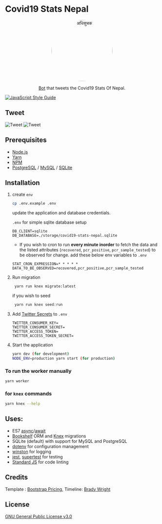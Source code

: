 # Covid19 Stats Nepal

<div align="center">
<img width="200" src="docs/logo.jpg" alt="अधिसुचक" style="border-radius:100%">
<p><a href="https://twitter.com/stats_nepal" target="_blank" rel="noopener">Bot</a> that tweets the Covid19 Stats Of Nepal.
</div>

[![JavaScript Style Guide](https://img.shields.io/badge/code_style-standard-brightgreen.svg)](https://standardjs.com)

## Tweet

![Tweet](docs/tweet.png)
![Tweet](docs/tweet-ii.png)

## Prerequisites

- [Node.js](https://yarnpkg.com/en/docs/install)
- [Yarn](https://yarnpkg.com/en/docs/install)
- [NPM](https://docs.npmjs.com/getting-started/installing-node)
- [PostgreSQL](https://www.postgresql.org/download/) / [MySQL](https://www.mysql.com/downloads/) / [SQLite](https://www.sqlite.org/download.html)

## Installation

1. create `env`

   ```bash
   cp .env.example .env
   ```

   update the application and database credentials.

   `.env` for simple sqlite database setup

   ```
   DB_CLIENT=sqlite
   DB_DATABASE=./storage/covid19-stats-nepal.sqlite
   ```

   - If you wish to cron to run **every minute inorder** to fetch the data and the listed attributes (`recovered`, `pcr_positive`, `pcr_sample_tested`) to be observed for change. add these below env variables to `.env`

   ```
   STAT_CRON_EXPRESSION=* * * * *
   DATA_TO_BE_OBSERVED=recovered,pcr_positive,pcr_sample_tested
   ```

2. Run migration

   ```bash
    yarn run knex migrate:latest
   ```

   if you wish to seed

   ```bash
    yarn run knex seed:run
   ```

3. Add [Twitter Secrets]('https://developer.twitter.com/') to `.env`
   ```
   TWITTER_CONSUMER_KEY=
   TWITTER_CONSUMER_SECRET=
   TWITTER_ACCESS_TOKEN=
   TWITTER_ACCESS_TOKEN_SECRET=
   ```
4. Start the application

   ```bash
   yarn dev (for development)
   NODE_ENV=production yarn start (for production)
   ```

### To run the worker manually

```bash
yarn worker
```

### for `knex` commands

```bash
yarn knex --help
```

## Uses:

- ES7 [async](https://developer.mozilla.org/en-US/docs/Web/JavaScript/Reference/Statements/async_function)/[await](https://developer.mozilla.org/en-US/docs/Web/JavaScript/Reference/Operators/await)
- [Bookshelf](http://bookshelfjs.org/) ORM and [Knex](http://knexjs.org/) migrations
- SQLite (default) with support for MySQL and PostgreSQL
- [dotenv](https://www.npmjs.com/package/dotenv) for configuration management
- [winston](https://www.npmjs.com/package/winston) for logging
- [jest](https://www.npmjs.com/package/jest), [supertest](https://www.npmjs.com/package/supertest) for testing
- [Standard JS](https://standardjs.com/) for code linting

## Credits

Template : [Bootstrap Pricing](https://getbootstrap.com/docs/4.5/examples/pricing), Timeline: [Brady Wright](https://codepen.io/brady_wright/pen/NNOvrW)

## License

[GNU General Public License v3.0](LICENSE)
